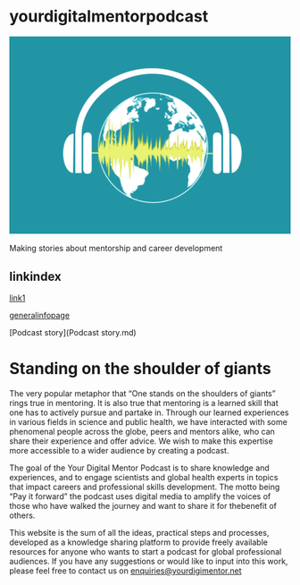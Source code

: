 
# yourdigitalmentorpodcast

![podcastlogo](logos/leadingImageV2_FinalSmall2.png)

Making stories about mentorship and career development

## linkindex

[link1](pasteurlhere)

[generalinfopage](generalinfo.md)

[Podcast story](Podcast story.md)

# Standing on the shoulder of giants
The very popular metaphor that “One stands on the shoulders of giants” rings true in mentoring. It is also true that mentoring is a learned skill that one has to actively pursue and partake in. Through our learned experiences in various fields in science and public health, we have interacted with some phenomenal people across the globe, peers and mentors alike, who can share their experience and offer advice. We wish to make this expertise more accessible to a wider audience by creating a podcast. 

The goal of the Your Digital Mentor Podcast is to share knowledge and experiences, and to engage scientists and global health experts in topics that impact careers and professional skills development. The motto being “Pay it forward” the podcast uses digital media to amplify the voices of those who have walked the journey and want to share it for thebenefit of others.

This website is the sum of all the ideas, practical steps and processes, developed as a knowledge sharing platform to provide freely available resources for anyone who wants to start a podcast for global professional audiences. If you have any suggestions or would like to input into this work, please feel free to contact us on enquiries@yourdigimentor.net  

